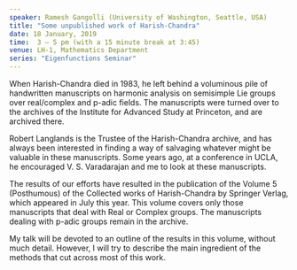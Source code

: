 ```yaml
---
speaker: Ramesh Gangolli (University of Washington, Seattle, USA)
title: "Some unpublished work of Harish-Chandra"
date: 18 January, 2019
time:  3 – 5 pm (with a 15 minute break at 3:45)
venue: LH-1, Mathematics Department
series: "Eigenfunctions Seminar"
---
```


When Harish-Chandra died in 1983, he left behind a voluminous pile
of handwritten manuscripts on harmonic analysis on semisimple Lie
groups over real/complex and p-adic fields. The manuscripts were
turned over to the archives of the Institute for Advanced Study
at Princeton, and are archived there.

Robert Langlands is the Trustee of the Harish-Chandra archive, and
has always been interested in finding a way of salvaging whatever
might be valuable in these manuscripts. Some years ago, at a
conference in UCLA, he encouraged V. S. Varadarajan and me to look
at these manuscripts.

The results of our efforts have resulted in the publication of the
Volume 5 (Posthumous) of the Collected works of Harish-Chandra by
Springer Verlag, which appeared in July this year. This volume covers
only those manuscripts that deal with Real or Complex groups. The
manuscripts dealing with p-adic groups remain in the archive.

My talk will be devoted to an outline of the results in this volume,
without much detail. However, I will try to describe the main 
ingredient of the methods that cut across most of this work.
